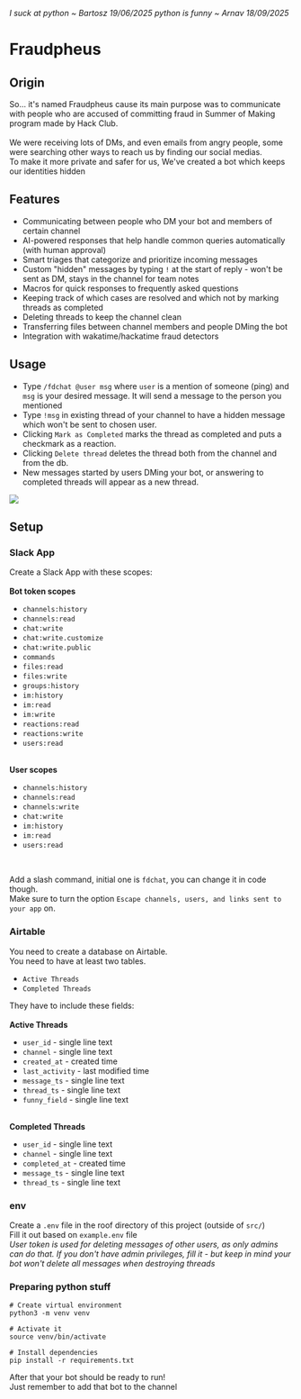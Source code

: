 <i>I suck at python ~ Bartosz 19/06/2025</i>
<i> python is funny ~ Arnav 18/09/2025</i> 

# Fraudpheus
## Origin
So... it's named Fraudpheus cause its main purpose was to communicate with
people who are accused of committing fraud in Summer of Making program made by Hack Club.
<br><br>
We were receiving lots of DMs, and even emails from angry people, some were searching
other ways to reach us by finding our social medias.
<br>
To make it more private and safer for us, We've created a bot which keeps our identities hidden

## Features
- Communicating between people who DM your bot and members of certain channel
- AI-powered responses that help handle common queries automatically (with human approval)
- Smart triages that categorize and prioritize incoming messages
- Custom "hidden" messages by typing `!` at the start of reply - won't be sent as DM,
stays in the channel for team notes
- Macros for quick responses to frequently asked questions
- Keeping track of which cases are resolved and which not by marking threads as completed
- Deleting threads to keep the channel clean
- Transferring files between channel members and people DMing the bot 
- Integration with wakatime/hackatime fraud detectors

## Usage
- Type `/fdchat @user msg` where `user` is a mention of someone (ping) and `msg` is your desired message. 
It will send a message to the person you mentioned
- Type `!msg` in existing thread of your channel to have a hidden message which won't be sent to chosen user.
- Clicking `Mark as Completed` marks the thread as completed and puts a checkmark as a reaction.
- Clicking `Delete thread` deletes the thread both from the channel and from the db.
- New messages started by users DMing your bot, or answering to completed threads will appear as a new thread.


<img src="https://hc-cdn.hel1.your-objectstorage.com/s/v3/1fa89e71bf580c2fafaae1f4d14505d0fa9286df_image.png">


## Setup
### Slack App
Create a Slack App with these scopes:<br><br>
<b>Bot token scopes</b>
- `channels:history`
- `channels:read`
- `chat:write`
- `chat:write.customize`
- `chat:write.public`
- `commands`
- `files:read`
- `files:write`
- `groups:history`
- `im:history`
- `im:read`
- `im:write`
- `reactions:read`
- `reactions:write`
- `users:read`
<br><br>

<b>User scopes</b>
- `channels:history`
- `channels:read`
- `channels:write`
- `chat:write`
- `im:history`
- `im:read`
- `users:read`

<br>

Add a slash command, initial one is `fdchat`, you can change it in code though.
<br>
Make sure to turn the option `Escape channels, users, and links sent to your app` on.


### Airtable
You need to create a database on Airtable.
<br>
You need to have at least two tables.
- `Active Threads`
- `Completed Threads`

They have to include these fields:<br><br>
<b>Active Threads</b>
- `user_id` - single line text
- `channel` - single line text
- `created_at` - created time
- `last_activity` - last modified time
- `message_ts` - single line text
- `thread_ts` - single line text
- `funny_field` - single line text
<br><br>

<b>Completed Threads</b>
- `user_id` - single line text
- `channel` - single line text
- `completed_at` - created time
- `message_ts` - single line text
- `thread_ts` - single line text


### env
Create a `.env` file in the roof directory of this project (outside of `src/`)
<br>
Fill it out based on `example.env` file<br>
<i>User token is used for deleting messages of other users, as only admins can do that. If you
don't have admin privileges, fill it - but keep in mind your bot won't delete all messages when destroying threads</i>


### Preparing python stuff
```
# Create virtual environment
python3 -m venv venv

# Activate it
source venv/bin/activate

# Install dependencies
pip install -r requirements.txt
```

After that your bot should be ready to run!<br>
Just remember to add that bot to the channel